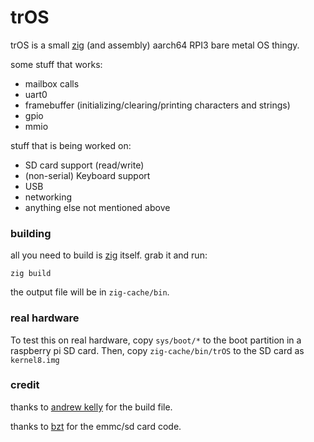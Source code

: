 # trOS
trOS is a small [zig](https://ziglang.org) (and assembly) aarch64 RPI3 bare metal OS thingy.

some stuff that works:
* mailbox calls
* uart0
* framebuffer (initializing/clearing/printing characters and strings)
* gpio
* mmio

stuff that is being worked on:
* SD card support (read/write)
* (non-serial) Keyboard support
* USB
* networking
* anything else not mentioned above

### building
all you need to build is [zig](https://ziglang.org) itself. grab it and run:

```
zig build
```

the output file will be in `zig-cache/bin`.

### real hardware
To test this on real hardware, copy `sys/boot/*` to the boot partition in a raspberry pi SD card. Then, copy `zig-cache/bin/trOS` to the SD card as `kernel8.img`

### credit

thanks to [andrew kelly](https://github.com/andrewrk/clashos/) for the build file.

thanks to [bzt](https://github.com/bztsrc/raspi3-tutorial/blob/master/0B_readsector) for the emmc/sd card code.
